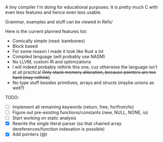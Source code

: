 A tiny compiler I'm doing for educational purposes. It is pretty much C with even less features and hence even less usable.

Grammar, examples and stuff can be viewed in Refs/


Here is the current planned features list:
- Comically simple (read: barebones)
- Block based
- For some reason I made it look like Rust a lot
- Compiled language (will probably use NASM)
- No LLVM, custom IR and optimizations
- I will indeed probably rethink this one, cuz otherwise the language isn't at all practical ~~Only stack memory allocation, because pointers are too hard (may rethink)~~
- No type stuff besides primitives, arrays and structs (maybe unions as well?)

TODO:
- [ ] Implement all remaining keywords (return, free, for/from/to)
- [ ] Figure out pre-existing functions/constants (new, NULL, NONE, io)
- [ ] Start working on static analysis
- [x] Rewrite the single literal parser (so that chained array dereferences/function indexation is possible)
- [x] Add pointers (@)
